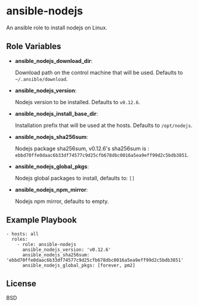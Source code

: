 ansible-nodejs
========
An ansible role to install nodejs on Linux.

Role Variables
--------------

- **ansible_nodejs_download_dir**:

    Download path on the control machine that will be used. Defaults to `~/.ansible/download`.

- **ansible_nodejs_version**:

    Nodejs version to be installed. Defaults to `v0.12.6`.

- **ansible_nodejs_install_base_dir**:

    Installation prefix that will be used at the hosts. Defaults to `/opt/nodejs`.

- **ansible_nodejs_sha256sum**:

   Nodejs package sha256sum, v0.12.6's sha256sum is : `ebbd70ffe0daac6b33df74577c9d25cfb678dbc0016a5ea9eff99d2c5bdb3851`.

- **ansible_nodejs_global_pkgs**:

   Nodejs global packages to install, defaults to: `[]`

- **ansible_nodejs_npm_mirror**:

   Nodejs npm mirror, defaults to empty.


Example Playbook
-------------------------
```
- hosts: all
  roles:
    - role: ansible-nodejs
      ansible_nodejs_version: 'v0.12.6'
      ansible_nodejs_sha256sum: 'ebbd70ffe0daac6b33df74577c9d25cfb678dbc0016a5ea9eff99d2c5bdb3851'
      ansible_nodejs_global_pkgs: [forever, pm2]

```
License
-------

BSD
